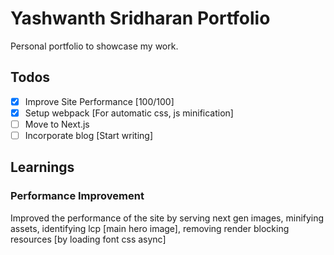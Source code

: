 # Yashwanth Sridharan Portfolio

Personal portfolio to showcase my work.

## Todos

- [x] Improve Site Performance [100/100]
- [x] Setup webpack [For automatic css, js minification]
- [ ] Move to Next.js
- [ ] Incorporate blog [Start writing]

## Learnings

### Performance Improvement
  Improved the performance of the site by serving next gen images, minifying assets, identifying lcp [main hero image], removing render blocking resources [by loading font css async]